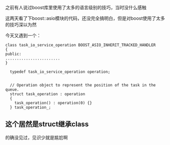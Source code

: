 之前有人说过boost库里使用了太多的语言级别的技巧，当时没什么感触

这两天看了下boost::asio模块的代码，还没完全搞明白，但是对boost使用了太多的技巧深以为然

今天又遇到一个：
```
class task_io_service_operation BOOST_ASIO_INHERIT_TRACKED_HANDLER
{
public:
........................
}

  typedef task_io_service_operation operation;


  // Operation object to represent the position of the task in the queue.
  struct task_operation : operation
  {
    task_operation() : operation(0) {}
  } task_operation_;
```
## 这个居然是struct继承class
的确没见过，见识少就是尴尬啊

